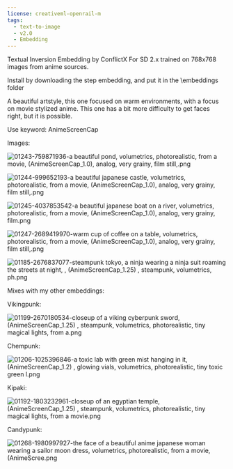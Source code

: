 ```yaml
---
license: creativeml-openrail-m
tags:
  - text-to-image
  - v2.0
  - Embedding
---
```


Textual Inversion Embedding by ConflictX For SD 2.x trained on 768x768 images from anime sources.

Install by downloading the step embedding, and put it in the \embeddings folder

A beautiful artstyle, this one focused on warm environments, with a focus on movie stylized anime.
This one has a bit more difficulty to get faces right, but it is possible.

Use keyword: AnimeScreenCap

Images:

![01243-759871936-a beautiful pond, volumetrics, photorealistic, from a movie, (AnimeScreenCap_1.0), analog, very grainy, film still,.png](https://s3.amazonaws.com/moonup/production/uploads/1670352727158-6303c53d7373aacccd859bbd.png)

![01244-999652193-a beautiful japanese castle, volumetrics, photorealistic, from a movie, (AnimeScreenCap_1.0), analog, very grainy, film still,.png](https://s3.amazonaws.com/moonup/production/uploads/1670352732990-6303c53d7373aacccd859bbd.png)

![01245-4037853542-a beautiful japanese boat on a river, volumetrics, photorealistic, from a movie, (AnimeScreenCap_1.0), analog, very grainy, film.png](https://s3.amazonaws.com/moonup/production/uploads/1670352835385-6303c53d7373aacccd859bbd.png)

![01247-2689419970-warm cup of coffee on a table, volumetrics, photorealistic, from a movie, (AnimeScreenCap_1.0), analog, very grainy, film still,.png](https://s3.amazonaws.com/moonup/production/uploads/1670352930862-6303c53d7373aacccd859bbd.png)

![01185-2676837077-steampunk tokyo, a ninja wearing a ninja suit roaming the streets at night, , (AnimeScreenCap_1.25) , steampunk, volumetrics, ph.png](https://s3.amazonaws.com/moonup/production/uploads/1670353171805-6303c53d7373aacccd859bbd.png)

Mixes with my other embeddings:

Vikingpunk:

![01199-2670180534-closeup of a viking cyberpunk sword, (AnimeScreenCap_1.25) , steampunk, volumetrics, photorealistic, tiny magical lights, from a.png](https://s3.amazonaws.com/moonup/production/uploads/1670352979388-6303c53d7373aacccd859bbd.png)

Chempunk:

![01206-1025396846-a toxic lab with green mist hanging in it, (AnimeScreenCap_1.2) , glowing vials, volumetrics, photorealistic, tiny toxic green l.png](https://s3.amazonaws.com/moonup/production/uploads/1670353010183-6303c53d7373aacccd859bbd.png)

Kipaki:

![01192-1803232961-closeup of an egyptian temple, (AnimeScreenCap_1.25) , steampunk, volumetrics, photorealistic, tiny magical lights, from a movie.png](https://s3.amazonaws.com/moonup/production/uploads/1670353032099-6303c53d7373aacccd859bbd.png)

Candypunk:

![01268-1980997927-the face of a beautiful anime japanese woman wearing a sailor moon dress, volumetrics, photorealistic, from a movie, (AnimeScree.png](https://s3.amazonaws.com/moonup/production/uploads/1670355406032-6303c53d7373aacccd859bbd.png)


